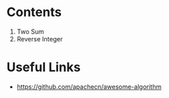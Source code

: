 # Contents
1. Two Sum
7. Reverse Integer

# Useful Links
- https://github.com/apachecn/awesome-algorithm
